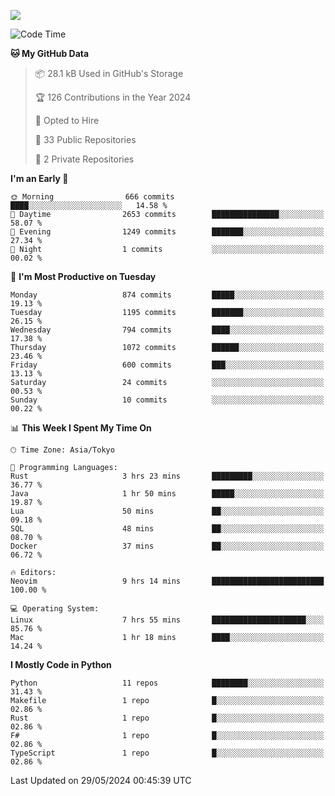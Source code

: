![](https://komarev.com/ghpvc/?username=kitagawa-hr)

<!--START_SECTION:waka-->
![Code Time](http://img.shields.io/badge/Code%20Time-827%20hrs%2033%20mins-blue)

**🐱 My GitHub Data** 

> 📦 28.1 kB Used in GitHub's Storage 
 > 
> 🏆 126 Contributions in the Year 2024
 > 
> 💼 Opted to Hire
 > 
> 📜 33 Public Repositories 
 > 
> 🔑 2 Private Repositories 
 > 
**I'm an Early 🐤** 

```text
🌞 Morning                666 commits         ████░░░░░░░░░░░░░░░░░░░░░   14.58 % 
🌆 Daytime                2653 commits        ███████████████░░░░░░░░░░   58.07 % 
🌃 Evening                1249 commits        ███████░░░░░░░░░░░░░░░░░░   27.34 % 
🌙 Night                  1 commits           ░░░░░░░░░░░░░░░░░░░░░░░░░   00.02 % 
```
📅 **I'm Most Productive on Tuesday** 

```text
Monday                   874 commits         █████░░░░░░░░░░░░░░░░░░░░   19.13 % 
Tuesday                  1195 commits        ███████░░░░░░░░░░░░░░░░░░   26.15 % 
Wednesday                794 commits         ████░░░░░░░░░░░░░░░░░░░░░   17.38 % 
Thursday                 1072 commits        ██████░░░░░░░░░░░░░░░░░░░   23.46 % 
Friday                   600 commits         ███░░░░░░░░░░░░░░░░░░░░░░   13.13 % 
Saturday                 24 commits          ░░░░░░░░░░░░░░░░░░░░░░░░░   00.53 % 
Sunday                   10 commits          ░░░░░░░░░░░░░░░░░░░░░░░░░   00.22 % 
```


📊 **This Week I Spent My Time On** 

```text
🕑︎ Time Zone: Asia/Tokyo

💬 Programming Languages: 
Rust                     3 hrs 23 mins       █████████░░░░░░░░░░░░░░░░   36.77 % 
Java                     1 hr 50 mins        █████░░░░░░░░░░░░░░░░░░░░   19.87 % 
Lua                      50 mins             ██░░░░░░░░░░░░░░░░░░░░░░░   09.18 % 
SQL                      48 mins             ██░░░░░░░░░░░░░░░░░░░░░░░   08.70 % 
Docker                   37 mins             ██░░░░░░░░░░░░░░░░░░░░░░░   06.72 % 

🔥 Editors: 
Neovim                   9 hrs 14 mins       █████████████████████████   100.00 % 

💻 Operating System: 
Linux                    7 hrs 55 mins       █████████████████████░░░░   85.76 % 
Mac                      1 hr 18 mins        ████░░░░░░░░░░░░░░░░░░░░░   14.24 % 
```

**I Mostly Code in Python** 

```text
Python                   11 repos            ████████░░░░░░░░░░░░░░░░░   31.43 % 
Makefile                 1 repo              █░░░░░░░░░░░░░░░░░░░░░░░░   02.86 % 
Rust                     1 repo              █░░░░░░░░░░░░░░░░░░░░░░░░   02.86 % 
F#                       1 repo              █░░░░░░░░░░░░░░░░░░░░░░░░   02.86 % 
TypeScript               1 repo              █░░░░░░░░░░░░░░░░░░░░░░░░   02.86 % 
```




 Last Updated on 29/05/2024 00:45:39 UTC
<!--END_SECTION:waka-->
